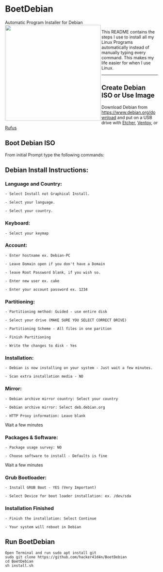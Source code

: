 # BoetDebian
Automatic Program Installer for Debian 
<a href="url"><img src="https://upload.wikimedia.org/wikipedia/commons/d/d1/Ardebian_logo_512_0.png" align="left" height="315" width="315" ></a>


This README contains the steps I use to install all my Linux Programs automatically instead of manually typing every command. This makes my life easier for when I use Linux.

---
## Create Debian ISO or Use Image

Download Debian from <https://www.debian.org/download> and put on a USB drive with [Etcher](https://www.balena.io/etcher/), [Ventoy](https://www.ventoy.net/en/index.html), or [Rufus](https://rufus.ie/en/)



## Boot Debian ISO

From initial Prompt type the following commands:

## Debian Install Instructions:

### Language and Country:
```
- Select Install not Graphical Install.

- Select your language.

- Select your country.
```
### Keyboard:
```
- Select your keymap
```
### Account:
```
- Enter hostname ex. Debian-PC

- Leave Domain open if you don't have a Domain

- leave Root Password blank, if you wish so.

- Enter new user ex. cake

- Enter your account password ex. 1234
```
### Partitioning:
```
- Partitioning method: Guided - use entire disk

- Select your drive (MAKE SURE YOU SELECT CORRECT DRIVE)

- Partitioning Scheme - All files in one parition

- Finish Partitioning

- Write the changes to disk - Yes
```
### Installation:
```
- Debian is now installing on your system - Just wait a few minutes.

- Scan extra installation media - NO
```
### Mirror:
```
- Debian archive mirror country: Select your country

- Debian archive mirror: Select deb.debian.org

- HTTP Proxy information: Leave blank
```

Wait a few minutes

### Packages & Software:
```
- Package usage survey: NO

- Choose software to install - Defaults is fine
```

Wait a few minutes

### Grub Bootloader:
```
- Install GRUB Boot - YES (Very Important)

- Select Device for boot loader installation: ex. /dev/sda
```
### Installation Finished
```
- Finish the installation: Select Continue

- Your system will reboot in Debian
```
## Run BoetDebian

```
Open Terminal and run sudo apt install git
sudo git clone https://github.com/hacker41d4n/BoetDebian
cd BoetDebian
sh install.sh
```

